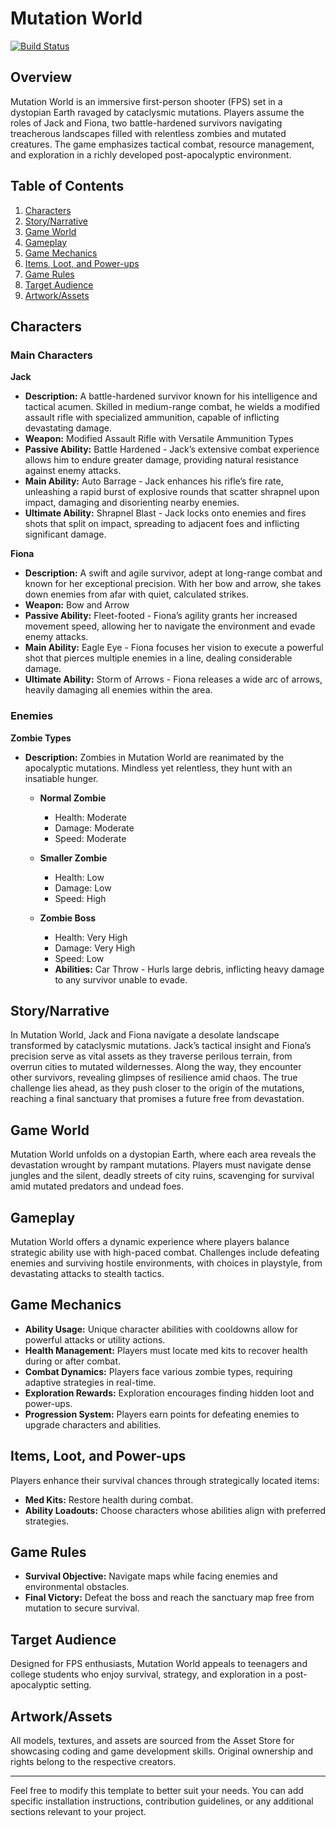 # Mutation World

[![Build Status](https://img.shields.io/badge/build-link-blue)](your-build-link-here) 

## Overview

Mutation World is an immersive first-person shooter (FPS) set in a dystopian Earth ravaged by cataclysmic mutations. Players assume the roles of Jack and Fiona, two battle-hardened survivors navigating treacherous landscapes filled with relentless zombies and mutated creatures. The game emphasizes tactical combat, resource management, and exploration in a richly developed post-apocalyptic environment.

## Table of Contents

1. [Characters](#characters)
2. [Story/Narrative](#storynarrative)
3. [Game World](#game-world)
4. [Gameplay](#gameplay)
5. [Game Mechanics](#game-mechanics)
6. [Items, Loot, and Power-ups](#items-loot-and-power-ups)
7. [Game Rules](#game-rules)
8. [Target Audience](#target-audience)
9. [Artwork/Assets](#artworkassets)

## Characters

### Main Characters

**Jack**  
- **Description:** A battle-hardened survivor known for his intelligence and tactical acumen. Skilled in medium-range combat, he wields a modified assault rifle with specialized ammunition, capable of inflicting devastating damage.
- **Weapon:** Modified Assault Rifle with Versatile Ammunition Types
- **Passive Ability:** Battle Hardened - Jack’s extensive combat experience allows him to endure greater damage, providing natural resistance against enemy attacks.
- **Main Ability:** Auto Barrage - Jack enhances his rifle’s fire rate, unleashing a rapid burst of explosive rounds that scatter shrapnel upon impact, damaging and disorienting nearby enemies.
- **Ultimate Ability:** Shrapnel Blast - Jack locks onto enemies and fires shots that split on impact, spreading to adjacent foes and inflicting significant damage.

**Fiona**  
- **Description:** A swift and agile survivor, adept at long-range combat and known for her exceptional precision. With her bow and arrow, she takes down enemies from afar with quiet, calculated strikes.
- **Weapon:** Bow and Arrow
- **Passive Ability:** Fleet-footed - Fiona’s agility grants her increased movement speed, allowing her to navigate the environment and evade enemy attacks.
- **Main Ability:** Eagle Eye - Fiona focuses her vision to execute a powerful shot that pierces multiple enemies in a line, dealing considerable damage.
- **Ultimate Ability:** Storm of Arrows - Fiona releases a wide arc of arrows, heavily damaging all enemies within the area.

### Enemies

**Zombie Types**  
- **Description:** Zombies in Mutation World are reanimated by the apocalyptic mutations. Mindless yet relentless, they hunt with an insatiable hunger.

  - **Normal Zombie**
    - Health: Moderate
    - Damage: Moderate
    - Speed: Moderate

  - **Smaller Zombie**
    - Health: Low
    - Damage: Low
    - Speed: High

  - **Zombie Boss**
    - Health: Very High
    - Damage: Very High
    - Speed: Low
    - **Abilities:** Car Throw - Hurls large debris, inflicting heavy damage to any survivor unable to evade.

## Story/Narrative

In Mutation World, Jack and Fiona navigate a desolate landscape transformed by cataclysmic mutations. Jack’s tactical insight and Fiona’s precision serve as vital assets as they traverse perilous terrain, from overrun cities to mutated wildernesses. Along the way, they encounter other survivors, revealing glimpses of resilience amid chaos. The true challenge lies ahead, as they push closer to the origin of the mutations, reaching a final sanctuary that promises a future free from devastation.

## Game World

Mutation World unfolds on a dystopian Earth, where each area reveals the devastation wrought by rampant mutations. Players must navigate dense jungles and the silent, deadly streets of city ruins, scavenging for survival amid mutated predators and undead foes.

## Gameplay

Mutation World offers a dynamic experience where players balance strategic ability use with high-paced combat. Challenges include defeating enemies and surviving hostile environments, with choices in playstyle, from devastating attacks to stealth tactics.

## Game Mechanics

- **Ability Usage:** Unique character abilities with cooldowns allow for powerful attacks or utility actions.
- **Health Management:** Players must locate med kits to recover health during or after combat.
- **Combat Dynamics:** Players face various zombie types, requiring adaptive strategies in real-time.
- **Exploration Rewards:** Exploration encourages finding hidden loot and power-ups.
- **Progression System:** Players earn points for defeating enemies to upgrade characters and abilities.

## Items, Loot, and Power-ups

Players enhance their survival chances through strategically located items:
- **Med Kits:** Restore health during combat.
- **Ability Loadouts:** Choose characters whose abilities align with preferred strategies.

## Game Rules

- **Survival Objective:** Navigate maps while facing enemies and environmental obstacles.
- **Final Victory:** Defeat the boss and reach the sanctuary map free from mutation to secure survival.

## Target Audience

Designed for FPS enthusiasts, Mutation World appeals to teenagers and college students who enjoy survival, strategy, and exploration in a post-apocalyptic setting.

## Artwork/Assets

All models, textures, and assets are sourced from the Asset Store for showcasing coding and game development skills. Original ownership and rights belong to the respective creators.

---

Feel free to modify this template to better suit your needs. You can add specific installation instructions, contribution guidelines, or any additional sections relevant to your project.

